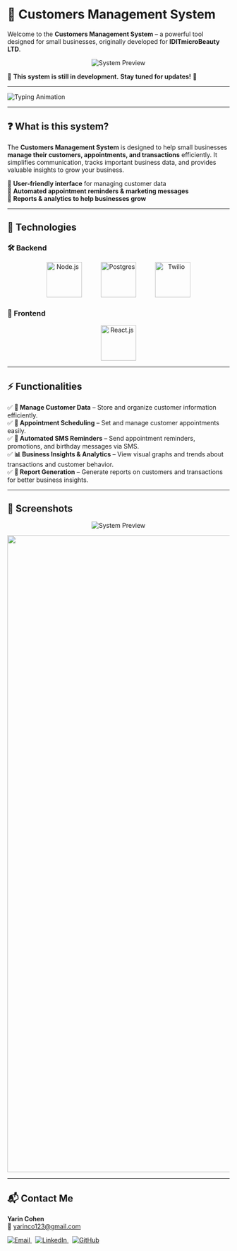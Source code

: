 # 💼 Customers Management System  

Welcome to the **Customers Management System** – a powerful tool designed for small businesses, originally developed for **IDITmicroBeauty LTD**.  

<p align="center">
  <img src="https://github.com/user-attachments/assets/494a3f77-e6e2-4eaf-bd3a-da24f03b4770" alt="System Preview">
</p>

🚧 **This system is still in development.** **Stay tuned for updates!** 🚀  

---

<p align="left">
  <img src="https://readme-typing-svg.demolab.com?font=Fira+Code&size=22&pause=1000&color=F70000&width=435&lines=Hey%2C+I'm+Yarin!;Welcome+to+my+GitHub!" alt="Typing Animation">
</p>

---

## ❓ What is this system?  

The **Customers Management System** is designed to help small businesses **manage their customers, appointments, and transactions** efficiently. It simplifies communication, tracks important business data, and provides valuable insights to grow your business.  

🔹 **User-friendly interface** for managing customer data  
🔹 **Automated appointment reminders & marketing messages**  
🔹 **Reports & analytics to help businesses grow**  

---

## 🚀 Technologies  

### 🛠 Backend  
<p align="center">
  <img src="https://github.com/user-attachments/assets/c529b099-56a7-4837-a8d2-dfb298078221" alt="Node.js" height="80">
  &nbsp;&nbsp;&nbsp;&nbsp;&nbsp;&nbsp;&nbsp;&nbsp;&nbsp;
  <img src="https://github.com/user-attachments/assets/d8616983-b21f-4fba-87cd-ff3920d7eae9" alt="Postgres" height="80"> 
  &nbsp;&nbsp;&nbsp;&nbsp;&nbsp;&nbsp;&nbsp;&nbsp;&nbsp;
  <img src="https://github.com/user-attachments/assets/e67cff2a-2318-4bac-bad6-3ba8097a8e89" alt="Twilio" height="80"> 
</p>

### 🎨 Frontend  
<p align="center">
  <img src="https://github.com/user-attachments/assets/85948885-8f45-4083-8c2c-8b0a643e44af" alt="React.js" height="80"> 
</p>

---

## ⚡ Functionalities  

✅ **📂 Manage Customer Data** – Store and organize customer information efficiently.  
✅ **📅 Appointment Scheduling** – Set and manage customer appointments easily.  
✅ **📩 Automated SMS Reminders** – Send appointment reminders, promotions, and birthday messages via SMS.  
✅ **📊 Business Insights & Analytics** – View visual graphs and trends about transactions and customer behavior.  
✅ **📜 Report Generation** – Generate reports on customers and transactions for better business insights.  

---

## 📸 Screenshots

<p align="center">
  <img src="https://github.com/user-attachments/assets/77678c44-dd07-45c0-8ef5-3fd9ae0e11b5" alt="System Preview">
</p>
<p align="center">
  <img width="1440" alt="System Preview" src="https://github.com/user-attachments/assets/86e4f67b-8fdf-448e-bf2d-18025d2bf72a" />
</p>

<!-- GRAPHS OF DB -->
<!-- DEPLOYMENT AND DEVOPS: Render, NeonDB, UptimeRobot -->
---

## 📬 Contact Me  

**Yarin Cohen**  
📧 [yarinco123@gmail.com](mailto:yarinco123@gmail.com)  

<p align="left">
  <a href="mailto:yarinco123@gmail.com">
    <img src="https://img.shields.io/badge/Email-D14836?style=for-the-badge&logo=gmail&logoColor=white" alt="Email">
  </a>
  &nbsp;
  <a href="https://www.linkedin.com/in/yarin-cohen-full-stack" target="_blank">
    <img src="https://img.shields.io/badge/LinkedIn-0077B5?style=for-the-badge&logo=linkedin&logoColor=white" alt="LinkedIn">
  </a>
  &nbsp;
  <a href="https://github.com/yarin-cohen02" target="_blank">
    <img src="https://img.shields.io/badge/GitHub-181717?style=for-the-badge&logo=github&logoColor=white" alt="GitHub">
  </a>
</p>

